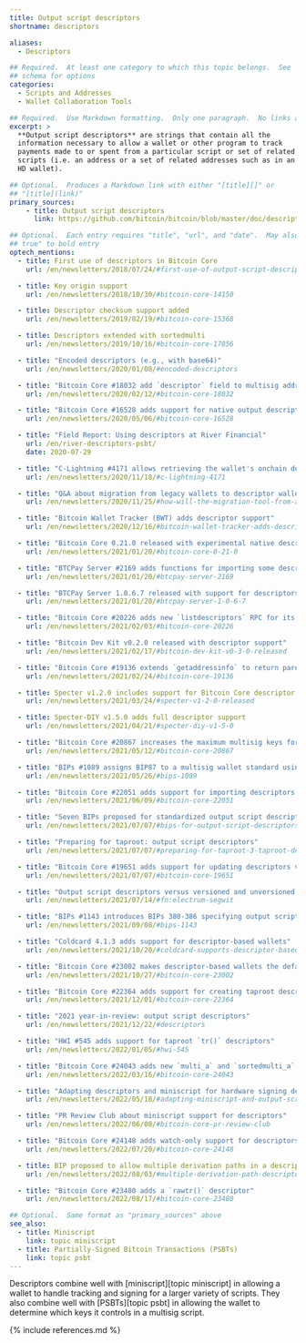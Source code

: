 ```yaml
---
title: Output script descriptors
shortname: descriptors

aliases:
  - Descriptors

## Required.  At least one category to which this topic belongs.  See
## schema for options
categories:
  - Scripts and Addresses
  - Wallet Collaboration Tools

## Required.  Use Markdown formatting.  Only one paragraph.  No links allowed.
excerpt: >
  **Output script descriptors** are strings that contain all the
  information necessary to allow a wallet or other program to track
  payments made to or spent from a particular script or set of related
  scripts (i.e. an address or a set of related addresses such as in an
  HD wallet).

## Optional.  Produces a Markdown link with either "[title][]" or
## "[title](link)"
primary_sources:
    - title: Output script descriptors
      link: https://github.com/bitcoin/bitcoin/blob/master/doc/descriptors.md

## Optional.  Each entry requires "title", "url", and "date".  May also use "feature:
## true" to bold entry
optech_mentions:
  - title: First use of descriptors in Bitcoin Core
    url: /en/newsletters/2018/07/24/#first-use-of-output-script-descriptors

  - title: Key origin support
    url: /en/newsletters/2018/10/30/#bitcoin-core-14150

  - title: Descriptor checksum support added
    url: /en/newsletters/2019/02/19/#bitcoin-core-15368

  - title: Descriptors extended with sortedmulti
    url: /en/newsletters/2019/10/16/#bitcoin-core-17056

  - title: "Encoded descriptors (e.g., with base64)"
    url: /en/newsletters/2020/01/08/#encoded-descriptors

  - title: "Bitcoin Core #18032 add `descriptor` field to multisig address RPCs"
    url: /en/newsletters/2020/02/12/#bitcoin-core-18032

  - title: "Bitcoin Core #16528 adds support for native output descriptor wallets"
    url: /en/newsletters/2020/05/06/#bitcoin-core-16528

  - title: "Field Report: Using descriptors at River Financial"
    url: /en/river-descriptors-psbt/
    date: 2020-07-29

  - title: "C-Lightning #4171 allows retrieving the wallet's onchain descriptors"
    url: /en/newsletters/2020/11/18/#c-lightning-4171

  - title: "Q&A about migration from legacy wallets to descriptor wallets"
    url: /en/newsletters/2020/11/25/#how-will-the-migration-tool-from-a-bitcoin-core-legacy-wallet-to-a-descriptor-wallet-work

  - title: "Bitcoin Wallet Tracker (BWT) adds descriptor support"
    url: /en/newsletters/2020/12/16/#bitcoin-wallet-tracker-adds-descriptor-support

  - title: "Bitcoin Core 0.21.0 released with experimental native descriptor wallets"
    url: /en/newsletters/2021/01/20/#bitcoin-core-0-21-0

  - title: "BTCPay Server #2169 adds functions for importing some descriptors"
    url: /en/newsletters/2021/01/20/#btcpay-server-2169

  - title: "BTCPay Server 1.0.6.7 released with support for descriptors in wallet setup"
    url: /en/newsletters/2021/01/20/#btcpay-server-1-0-6-7

  - title: "Bitcoin Core #20226 adds new `listdescriptors` RPC for its wallet"
    url: /en/newsletters/2021/02/03/#bitcoin-core-20226

  - title: "Bitcoin Dev Kit v0.2.0 released with descriptor support"
    url: /en/newsletters/2021/02/17/#bitcoin-dev-kit-v0-3-0-released

  - title: "Bitcoin Core #19136 extends `getaddressinfo` to return parent descriptors"
    url: /en/newsletters/2021/02/24/#bitcoin-core-19136

  - title: Specter v1.2.0 includes support for Bitcoin Core descriptor wallets
    url: /en/newsletters/2021/03/24/#specter-v1-2-0-released

  - title: Specter-DIY v1.5.0 adds full descriptor support
    url: /en/newsletters/2021/04/21/#specter-diy-v1-5-0

  - title: "Bitcoin Core #20867 increases the maximum multisig keys for descriptors to 20"
    url: /en/newsletters/2021/05/12/#bitcoin-core-20867

  - title: "BIPs #1089 assigns BIP87 to a multisig wallet standard using descriptors"
    url: /en/newsletters/2021/05/26/#bips-1089

  - title: "Bitcoin Core #22051 adds support for importing descriptors for taproot outputs"
    url: /en/newsletters/2021/06/09/#bitcoin-core-22051

  - title: "Seven BIPs proposed for standardized output script descriptors"
    url: /en/newsletters/2021/07/07/#bips-for-output-script-descriptors

  - title: "Preparing for taproot: output script descriptors"
    url: /en/newsletters/2021/07/07/#preparing-for-taproot-3-taproot-descriptors

  - title: "Bitcoin Core #19651 adds support for updating descriptors via `importdescriptor`"
    url: /en/newsletters/2021/07/07/#bitcoin-core-19651

  - title: "Output script descriptors versus versioned and unversioned BIP32 seeds"
    url: /en/newsletters/2021/07/14/#fn:electrum-segwit

  - title: "BIPs #1143 introduces BIPs 380-386 specifying output script descriptors"
    url: /en/newsletters/2021/09/08/#bips-1143

  - title: "Coldcard 4.1.3 adds support for descriptor-based wallets"
    url: /en/newsletters/2021/10/20/#coldcard-supports-descriptor-based-wallets

  - title: "Bitcoin Core #23002 makes descriptor-based wallets the default for new wallets"
    url: /en/newsletters/2021/10/27/#bitcoin-core-23002

  - title: "Bitcoin Core #22364 adds support for creating taproot descriptors in the wallet"
    url: /en/newsletters/2021/12/01/#bitcoin-core-22364

  - title: "2021 year-in-review: output script descriptors"
    url: /en/newsletters/2021/12/22/#descriptors

  - title: "HWI #545 adds support for taproot `tr()` descriptors"
    url: /en/newsletters/2022/01/05/#hwi-545

  - title: "Bitcoin Core #24043 adds new `multi_a` and `sortedmulti_a` descriptors for taproot multisig"
    url: /en/newsletters/2022/03/16/#bitcoin-core-24043

  - title: "Adapting descriptors and miniscript for hardware signing devices"
    url: /en/newsletters/2022/05/18/#adapting-miniscript-and-output-script-descriptors-for-hardware-signing-devices

  - title: "PR Review Club about miniscript support for descriptors"
    url: /en/newsletters/2022/06/08/#bitcoin-core-pr-review-club

  - title: "Bitcoin Core #24148 adds watch-only support for descriptors containing miniscript"
    url: /en/newsletters/2022/07/20/#bitcoin-core-24148

  - title: BIP proposed to allow multiple derivation paths in a descriptor
    url: /en/newsletters/2022/08/03/#multiple-derivation-path-descriptors

  - title: "Bitcoin Core #23480 adds a `rawtr()` descriptor"
    url: /en/newsletters/2022/08/17/#bitcoin-core-23480

## Optional.  Same format as "primary_sources" above
see_also:
  - title: Miniscript
    link: topic miniscript
  - title: Partially-Signed Bitcoin Transactions (PSBTs)
    link: topic psbt
---
```

Descriptors combine well with [miniscript][topic miniscript] in
allowing a wallet to handle tracking and signing for a larger variety
of scripts.  They also combine well with [PSBTs][topic psbt] in
allowing the wallet to determine which keys it controls in a multisig
script.

{% include references.md %}
